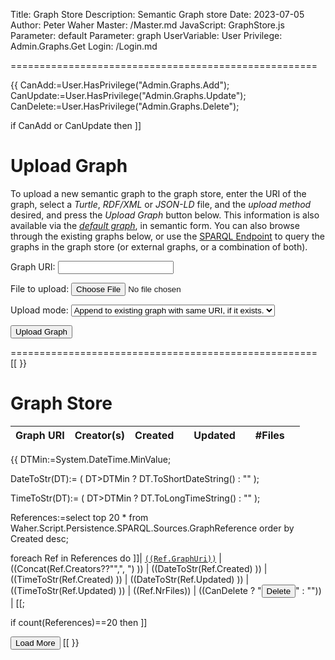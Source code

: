 ﻿Title: Graph Store
Description: Semantic Graph store
Date: 2023-07-05
Author: Peter Waher
Master: /Master.md
JavaScript: GraphStore.js
Parameter: default
Parameter: graph
UserVariable: User
Privilege: Admin.Graphs.Get
Login: /Login.md

=====================================================

{{
CanAdd:=User.HasPrivilege("Admin.Graphs.Add");
CanUpdate:=User.HasPrivilege("Admin.Graphs.Update");
CanDelete:=User.HasPrivilege("Admin.Graphs.Delete");

if CanAdd or CanUpdate then ]]

Upload Graph
===============

To upload a new semantic graph to the graph store, enter the URI of the graph, select a *Turtle*, *RDF/XML* or *JSON-LD* file, 
and the *upload method* desired, and press the *Upload Graph* button below. This information is also available via the
[*default graph*](/rdf-graph-store?default), in semantic form. You can also browse through the existing graphs below, or
use the [SPARQL Endpoint](/Sparql.md) to query the graphs in the graph store (or external graphs, or a combination of both).

<form>

<p>
Graph URI:  
<input type="tet" id="GraphUri" name="GraphUri" title="URI of graph to upload." required/>
</p>

<p>
File to upload:  
<input type="file" id="GraphFile" name="File" title="Select either a Turtle, RDF/XML or JSON-LD file." accept="text/turtle, application/rdf+xml, application/ld+json" required/>
</p>

<p>
Upload mode:  
<select id="Method" name="Method" title="Select how to handle previous graph with the same URI, if one exists.">
((if CanUpdate then "<option selected value='POST'>Append to existing graph with same URI, if it exists.</option>" else ""))
((if CanAdd then "<option "+(CanUpdate?"":"selected ")+"value='PUT'>Replace existing graph with same URI, if it exists.</option>" else ""))
</select>
</p>

<button type="button" onclick="UploadFile()">Upload Graph</button>

</form>

=====================================================
[[
}}

Graph Store
===============

| Graph URI | Creator\(s) | Created || Updated || \#Files |    |
|:----------|:------------|----:|---:|----:|---:|--------:|:--:|
{{
DTMin:=System.DateTime.MinValue;

DateToStr(DT):=
(
	DT>DTMin ? DT.ToShortDateString() : ""
);

TimeToStr(DT):=
(
	DT>DTMin ? DT.ToLongTimeString() : ""
);

References:=select
	top 20 *
from
	Waher.Script.Persistence.SPARQL.Sources.GraphReference
order by
	Created desc;

foreach Ref in References do
	]]| <a href="/rdf-graph-store?graph=((UrlEncode(Ref.GraphUri) ))" target="_blank">`((Ref.GraphUri))`</a> | ((Concat(Ref.Creators??"",", ") )) | ((DateToStr(Ref.Created) )) | ((TimeToStr(Ref.Created) )) | ((DateToStr(Ref.Updated) )) | ((TimeToStr(Ref.Updated) )) | ((Ref.NrFiles)) | ((CanDelete ? "<button type='button' class='negButtonSm' onclick='DeleteGraph(this,\""+Ref.GraphUri+"\")'>Delete</button>" : "")) |
[[;

if count(References)==20 then ]]

<button id="LoadMoreButton" class='posButton' type="button" onclick='LoadMore(this,20,20)'>Load More</button>
[[
}}
